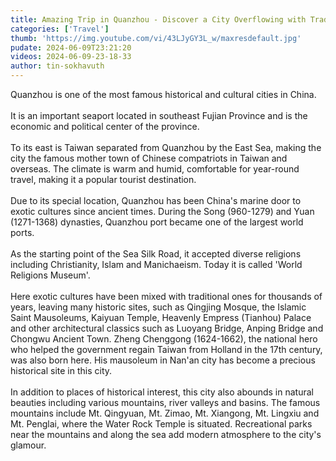 ```yaml
---
title: Amazing Trip in Quanzhou - Discover a City Overflowing with Traditional Riches
categories: ['Travel']
thumb: 'https://img.youtube.com/vi/43LJyGY3L_w/maxresdefault.jpg'
pudate: 2024-06-09T23:21:20
videos: 2024-06-09-23-18-33
author: tin-sokhavuth
---
```

Quanzhou is one of the most famous historical and cultural cities in China. 
<br/><br/>
It is an important seaport located in southeast Fujian Province and is the economic and political center of the province. 
<br/><br/>
To its east is Taiwan separated from Quanzhou by the East Sea, making the city the famous mother town of Chinese compatriots in Taiwan and overseas. The climate is warm and humid, comfortable for year-round travel, making it a popular tourist destination.
<br/><br/>
Due to its special location, Quanzhou has been China's marine door to exotic cultures since ancient times. During the Song (960-1279) and Yuan (1271-1368) dynasties, Quanzhou port became one of the largest world ports. 
<br/><br/>
As the starting point of the Sea Silk Road, it accepted diverse religions including Christianity, Islam and Manichaeism. Today it is called 'World Religions Museum'.
<br/><br/>
Here exotic cultures have been mixed with traditional ones for thousands of years, leaving many historic sites, such as Qingjing Mosque, the Islamic Saint Mausoleums, Kaiyuan Temple, Heavenly Empress (Tianhou) Palace and other architectural classics such as Luoyang Bridge, Anping Bridge and Chongwu Ancient Town. Zheng Chenggong (1624-1662), the national hero who helped the government regain Taiwan from Holland in the 17th century, was also born here. His mausoleum in Nan'an city has become a precious historical site in this city.
<br/><br/>
In addition to places of historical interest, this city also abounds in natural beauties including various mountains, river valleys and basins. The famous mountains include Mt. Qingyuan, Mt. Zimao, Mt. Xiangong, Mt. Lingxiu and Mt. Penglai, where the Water Rock Temple is situated. Recreational parks near the mountains and along the sea add modern atmosphere to the city's glamour.